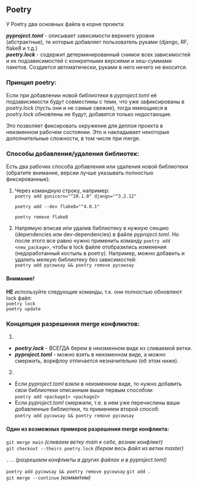 ## Poetry
У Poetry два основных файла в корне проекта:  

***pyproject.toml*** - описывает зависимости верхнего уровня (абстрактные),  те которые добавляет пользователь руками (django,  RF, flake8 и т.д.)  
***poetry.lock*** - содержит детерминированный снимок всех зависимостей и их  подзависимостей с конкретными версиями и хеш-суммами пакетов. Создается  автоматически, руками в него ничего не вносится.  
  
### Принцип poetry:  
Если при добавлении новой библиотеки в *pyproject.toml* её подзависимости  будут совместимы с теми, что уже зафиксированы в *poetry.lock* (пусть они и не самые свежие), тогда имеющиеся в *poetry.lock* обновлены не будут, добавятся  только недостающие.  

Это позволяет фиксировать окружение для деплоя проекта в неизменном рабочем состоянии. Это и накладывает некоторые дополнительные сложности,  в том числе при merge.  
  
### Способы добавления/удаления библиотек:
Есть два рабочих способа добавления или удаления новой библиотеки  (обратите внимание, версии лучше указывать полностью фиксированные):  
1) Через командную строку, например:  
   `poetry add gunicorn="^20.1.0" django="^3.2.12"`

   `poetry add --dev flake8="^4.0.1"`
 
   `poetry remove flake8`  
  
2) Напрямую вписав или удалив библиотеку в нужную секцию  
(dependencies или dev-dependencies) в файле *pyproject.toml*. Но после  этого все равно нужно применить команду `poetry add <new_package>`, чтобы  в lock файле отобразились изменения (недоработанный костыль в poetry). 
Например, можно добавить и удалить мелкую библиотеку без зависимостей:  
    `poetry add pycowsay && poetry remove pycowsay`
  

#### Внимание!  
**НЕ** используйте следующие команды, т.к. они полностью обновляют lock файл:  
`poetry lock`  
`poetry update`  
  
  
### Концепция разрешения merge конфликтов:   
1) 
- ***poetry.lock*** - ВСЕГДА берем в неизменном виде из сливаемой ветки.    
- ***pyproject.toml*** - можно взять в неизменном виде, а можно смержить, воркфлоу  отличается незначительно (об этом ниже).
  
2) 
- Если *pyproject.toml* взяли в неизменном виде, то нужно добавить свои библиотеки описанным выше первым способом:    
  `poetry add <package1> <package2>`   
 - Если *pyproject.toml* смержили, т.е. в нем уже перечислены ваши добавленные 
   библиотеки, то применяем второй способ:   
   `poetry add pycowsay && poetry remove pycowsay`  

  
 #### Один из возможных примеров разрешения merge конфликта:    
 `git merge main` *(сливаем ветку main к себе, возник конфликт)*    
 `git checkout --theirs poetry.lock` *(берем весь файл из ветки master)*

 `...` *(разрешаем конфликты в других файлах и в pyproject.toml)*    

 `poetry add pycowsay && poetry remove pycowsay`
 `git add .`    
`git merge --continue` *(коммитим)*
